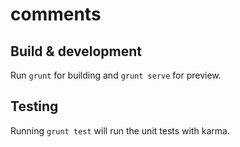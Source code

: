 # comments

## Build & development

Run `grunt` for building and `grunt serve` for preview.

## Testing

Running `grunt test` will run the unit tests with karma.

